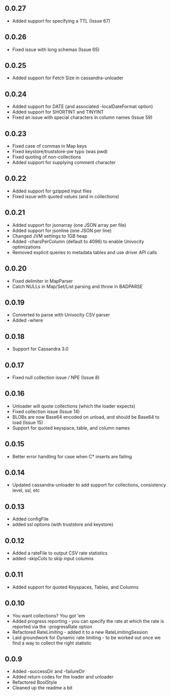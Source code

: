 ## 0.0.27
- Added support for specifying a TTL (Issue 67)

## 0.0.26
- Fixed issue with long schemas (Issue 65)

## 0.0.25
- Added support for Fetch Size in cassandra-unloader

## 0.0.24
- Added support for DATE (and associated -localDateFormat option)
- Added support for SHORTINT and TINYINT
- Fixed an issue with special characters in column names (Issue 59)

## 0.0.23
- Fixed case of commas in Map keys
- Fixed keystore/truststore-pw typo (was pwd)
- Fixed quoting of non-collections
- Added support for supplying comment character

## 0.0.22
- Added support for gzipped input files
- Fixed issue with quoted values (and in collections)

## 0.0.21
- Added support for jsonarray (one JSON array per file)
- Added support for jsonline (one JSON per line)
- Changed JVM settings to 1GB heap
- Added -charsPerColumn (default to 4096) to enable Univocity optimizations
- Removed explicit queries to metadata tables and use driver API calls

## 0.0.20
- Fixed delimiter in MapParser
- Catch NULLs in Map/Set/List parsing and throw in BADPARSE

## 0.0.19
- Converted to parse with Univocity CSV parser
- Added -where

## 0.0.18
- Support for Cassandra 3.0

## 0.0.17
- Fixed null collection issue / NPE (Issue 8)

## 0.0.16
- Unloader will quote collections (which the loader expects)
- Fixed collection issue (Issue 14)
- BLOBs are now Base64 encoded on unload, and should be Base64 to load (Issue 15)
- Support for quoted keyspace, table, and column names

## 0.0.15
- Better error handling for case when C* inserts are failing

## 0.0.14
- Updated cassandra-unloader to add support for collections,
	consistency level, ssl, etc

## 0.0.13
- Added configFile
- added ssl options (with truststore and keystore)

## 0.0.12
- Added a rateFile to output CSV rate statistics
- added -skipCols to skip input columns

## 0.0.11
- Added support for quoted Keyspaces, Tables, and Columns

## 0.0.10
- You want collections?  You got 'em
- Added progress reporting - you can specify the rate at which
	the rate is reported via the -progressRate option
- Refactored RateLimiting - added it to a new RateLimitingSession
- Laid groundwork for Dynamic rate limiting - to be worked out
	once we find a way to collect the right statistic

## 0.0.9
- Added -successDir and -failureDir
- Added return codes for the loader and unloader
- Refactored BoolStyle
- Cleaned up the readme a bit


